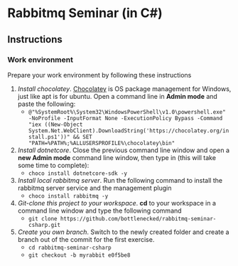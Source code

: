 # Rabbitmq Seminar (in C#)


## Instructions

### Work environment
Prepare your work environment by following these instructions

1. _Install chocolatey_. [Chocolatey](https://chocolatey.org/) is OS package management for Windows, just like apt is for ubuntu. Open a command line in **Admin mode** and paste the following:
   * `@"%SystemRoot%\System32\WindowsPowerShell\v1.0\powershell.exe" -NoProfile -InputFormat None -ExecutionPolicy Bypass -Command "iex ((New-Object System.Net.WebClient).DownloadString('https://chocolatey.org/install.ps1'))" && SET "PATH=%PATH%;%ALLUSERSPROFILE%\chocolatey\bin"`
1. _Install dotnetcore_. Close the previous command line window and open a **new Admin mode** command line window, then type in (this will take some time to complete):
   * `choco install dotnetcore-sdk -y`
1. _Install local rabbitmq server_. Run the following command to install the rabbitmq server service and the management plugin
   * `choco install rabbitmq -y`
1. _Git-clone this project to your workspace_. **cd** to your workspace in a command line window and type the following command
   * `git clone https://github.com/bottlenecked/rabbitmq-seminar-csharp.git`
1. _Create you own branch_. Switch to the newly created folder and create a branch out of the commit for the first exercise.
   * `cd rabbitmq-seminar-csharp`
   * `git checkout -b myrabbit e0f5be8`